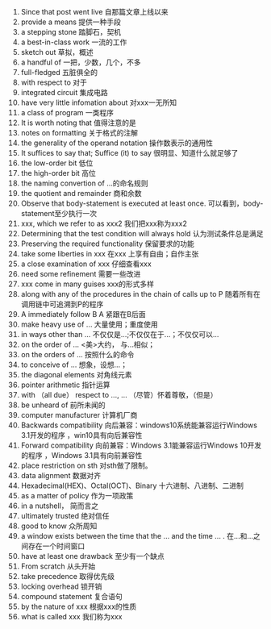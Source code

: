 1. Since that post went live
自那篇文章上线以来
2. provide a means 
提供一种手段
3. a stepping stone
踏脚石，契机
4. a best-in-class work
一流的工作
5. sketch out
草拟，概述
6. a handful of
一把，少数，几个，不多
7. full-fledged
五脏俱全的
8. with respect to
对于
9. integrated circuit 
集成电路
10. have very little infomation about
对xxx一无所知
11. a class of program
一类程序
12. It is worth noting that
值得注意的是
13. notes on formatting
关于格式的注解
14. the generality of the operand notation
操作数表示的通用性
15. It suffices to say that; Suffice (it) to say
很明显、知道什么就足够了
16. the low-order bit 
低位
17. the high-order bit 
高位
18. the naming convertion of 
...的命名规则
19. the quotient and remainder
商和余数
20. Observe that body-statement is executed at least once.
可以看到，body-statement至少执行一次
21. xxx, which we refer to as xxx2
我们把xxx称为xxx2
22. Determining that the test condition will always hold
认为测试条件总是满足
23. Preserving the required functionality
保留要求的功能
24. take some liberties in xxx
在xxx 上享有自由；自作主张
25. a close examination of xxx
仔细查看xxx
26. need some refinement
需要一些改进
27. xxx come in many guises
xxx的形式多样
28. along with any of the procedures in the chain of calls up to P
随着所有在调用链中可追溯到P的程序       
29. A immediately follow B
A 紧跟在B后面              
30. make heavy use of ...
大量使用；重度使用
31. in ways other than ...
不仅仅是...;不仅仅在于...；不仅仅可以...
32. on the order of ...
<美>大约， 与…相似；
33. on the orders of ...
按照什么的命令
34. to conceive of ...
想象，设想…；
35. the diagonal elements
对角线元素
36. pointer arithmetic 
指针运算
37. with （all due） respect to ..., ...
（尽管）怀着尊敬，（但是）
38. be unheard of
前所未闻的
39. computer manufacturer 
计算机厂商
40. Backwards compatibility 
向后兼容：windows10系统能兼容运行Windows 3.1开发的程序 ，win10具有向后兼容性
41. Forward compatibility
向前兼容：Windows 3.1能兼容运行Windows 10开发的程序 ，Windows 3.1具有向前兼容性
42. place restriction on sth
对sth做了限制。
43. data alignment
数据对齐
44. Hexadecimal(HEX)、Octal(OCT)、Binary
十六进制、八进制、二进制
45. as a matter of policy
作为一项政策
46. in a nutshell，
简而言之
47. ultimately trusted
绝对信任
48. good to know
众所周知
49. a window exists between the time that the ... and the time ... .
在...和...之间存在一个时间窗口
50. have at least one drawback
至少有一个缺点
51. From scratch
从头开始
52. take precedence
取得优先级
53. locking overhead
锁开销
54. compound statement
复合语句
55. by the nature of xxx
根据xxx的性质
56. what is called xxx
我们称为xxx